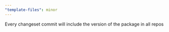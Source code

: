 ```yaml
---
"template-files": minor
---
```


Every changeset commit will include the version of the package in all repos
